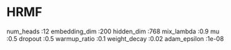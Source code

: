 # HRMF
num_heads           :12
embedding_dim       :200
hidden_dim          :768
mix_lambda          :0.9
mu                  :0.5
dropout             :0.5
warmup_ratio        :0.1
weight_decay        :0.02
adam_epsilon        :1e-08
